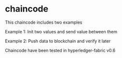 # chaincode

This chaincode includes two examples

Example 1: Init two values and send value between them

Example 2: Push data to blockchain and verify it later

Chaincode have been tested in hyperledger-fabric v0.6
